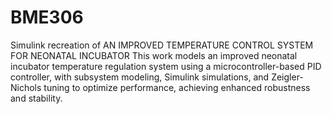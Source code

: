 # BME306
Simulink recreation of AN IMPROVED TEMPERATURE  CONTROL SYSTEM FOR NEONATAL  INCUBATOR
This work models an improved neonatal incubator temperature regulation system using a microcontroller-based PID controller, with subsystem modeling, Simulink simulations, and Zeigler-Nichols tuning to optimize performance, achieving enhanced robustness and stability.

